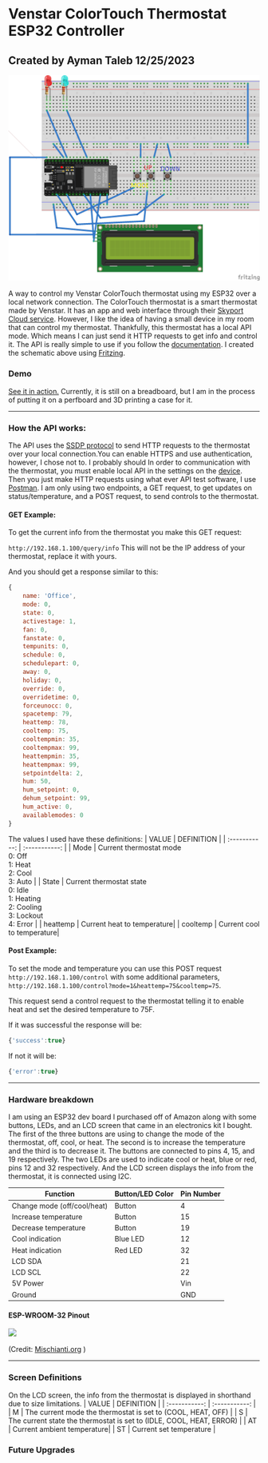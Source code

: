 # Venstar ColorTouch Thermostat ESP32 Controller

## Created by Ayman Taleb 12/25/2023
![thermostat controller circuit schematic](screenshot.png)

A way to control my Venstar ColorTouch thermostat using my ESP32 over a local network connection. The ColorTouch thermostat is a smart thermostat made by Venstar. It has an app and web interface through their [Skyport Cloud service](https://venstar.com/skyport/). However, I like the idea of having a small device in my room that can control my thermostat. Thankfully, this thermostat has a local API mode. Which means I can just send it HTTP requests to get info and control it. The API is really simple to use if you follow the [documentation](https://developer.venstar.com/). I created the schematic above using [Fritzing](https://fritzing.org/).

### Demo
[See it in action.](https://youtu.be/LQyn5E1adyg) Currently, it is still on a breadboard, but I am in the process of putting it on a perfboard and 3D printing a case for it.


---
### How the API works:
The API uses the [SSDP protocol](https://en.wikipedia.org/wiki/Simple_Service_Discovery_Protocol) to send HTTP requests to the thermostat over your local connection.You can enable HTTPS and use authentication, however, I chose not to. I probably should In order to communication with the thermostat, you must enable local API in the settings on the [device](https://www.youtube.com/watch?v=kB_HcJ3kqCg). Then you just make HTTP requests using what ever API test software, I use [Postman](https://www.postman.com/). I am only using two endpoints, a GET request, to get updates on status/temperature, and a POST request, to send controls to the thermostat. 

#### GET Example:
To get the current info from the thermostat you make this GET request:

``http://192.168.1.100/query/info`` This will not be the IP address of your thermostat, replace it with yours.


And you should get a response similar to this:
```js
{
    name: 'Office',
    mode: 0,
    state: 0,
    activestage: 1,
    fan: 0,
    fanstate: 0,
    tempunits: 0,
    schedule: 0,
    schedulepart: 0,
    away: 0,
    holiday: 0,
    override: 0,
    overridetime: 0,
    forceunocc: 0,
    spacetemp: 79,
    heattemp: 78,
    cooltemp: 75,
    cooltempmin: 35,
    cooltempmax: 99,
    heattempmin: 35,
    heattempmax: 99,
    setpointdelta: 2,
    hum: 50,
    hum_setpoint: 0,
    dehum_setpoint: 99,
    hum_active: 0,
    availablemodes: 0
}
```
The values I used have these definitions:
| VALUE | DEFINITION |
| :-----------: | :-----------: |
| Mode | Current thermostat mode<br>0: Off<br>1: Heat<br>2: Cool<br>3: Auto |
| State | Current thermostat state<br>0: Idle<br>1: Heating<br>2: Cooling<br>3: Lockout<br>4: Error |
| heattemp | Current heat to temperature|
| cooltemp | Current cool to temperature|


#### Post Example:
To set the mode and temperature you can use this POST request
``http://192.168.1.100/control`` with some additional parameters,
``http://192.168.1.100/control?mode=1&heattemp=75&cooltemp=75``.

This request send a control request to the thermostat telling it to enable heat and set the desired temperature to 75F. 

If it was successful the response will be:

```js
{'success':true}
``` 
If not it will be:

```js
{'error':true}
``` 
---
### Hardware breakdown
I am using an ESP32 dev board I purchased off of Amazon along with some buttons, LEDs, and an LCD screen that came in an electronics kit I bought. The first of the three buttons are using to change the mode of the thermostat, off, cool, or heat. The second is to increase the temperature and the third is to decrease it. The buttons are connected to pins 4, 15, and 19 respectively. The two LEDs are used to indicate cool or heat, blue or red, pins 12 and 32 respectively. And the LCD screen displays the info from the thermostat, it is connected using I2C. 


| Function                  | Button/LED Color | Pin Number |
|---------------------------|------------------|------------|
| Change mode (off/cool/heat)| Button           | 4          |
| Increase temperature      | Button           | 15         |
| Decrease temperature      | Button           | 19         |
| Cool indication           | Blue LED         | 12         |
| Heat indication           | Red LED          | 32         |
| LCD SDA                   |                  | 21         |
| LCD SCL                   |                  | 22         |
| 5V Power                  |                  | Vin        |
| Ground                    |                  | GND        |

#### ESP-WROOM-32 Pinout
<img src="https://mischianti.org/wp-content/uploads/2021/03/ESP32-DOIT-DEV-KIT-v1-pinout-mischianti-1024x501.jpg"  > 

(Credit: [Mischianti.org](https://mischianti.org/doit-esp32-dev-kit-v1-high-resolution-pinout-and-specs/) ) 



---
### Screen Definitions

On the LCD screen, the info from the thermostat is displayed in shorthand due to size limitations.
| VALUE | DEFINITION |
| :-----------: | :-----------: |
| M | The current mode the thermostat is set to (COOL, HEAT, OFF) |
| S | The current state the thermostat is set to (IDLE, COOL, HEAT, ERROR) |
| AT | Current ambient temperature|
| ST | Current set temperature |



### Future Upgrades

